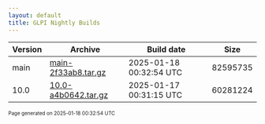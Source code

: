 ```yaml
---
layout: default
title: GLPI Nightly Builds
---
```


Version|Archive|Build date|Size
---|---|---|---
main|[main-2f33ab8.tar.gz](main-2f33ab8.tar.gz)|2025-01-18 00:32:54 UTC|82595735
10.0|[10.0-a4b0642.tar.gz](10.0-a4b0642.tar.gz)|2025-01-17 00:31:15 UTC|60281224

<font size="1">Page generated on 2025-01-18 00:32:54 UTC</font>
